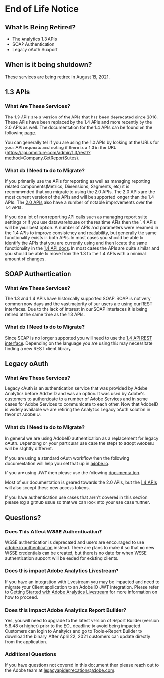 # End of Life Notice

## What Is Being Retired?

* The Analytics 1.3 APIs
* SOAP Authentication
* Legacy oAuth Support

## When is it being shutdown?

These services are being retired in August 18, 2021.

## 1.3 APIs

### What Are These Services?

The 1.3 APIs are a version of the APIs that has been deprecated since 2016. These APIs have been replaced by the 1.4 APIs and more recently by the 2.0 APIs as well. The documentation for the 1.4 APIs can be found on the following [page](index.md).

You can generally tell if you are using the 1.3 APIs by looking at the URLs for your API requests and noting if there is a 1.3 in the URL (https://api.omniture.com/admin/1.3/rest/?method=Company.GetReportSuites).

### What do I Need to do to Migrate?

If you primarily use the APIs for reporting as well as managing reporting related components(Metrics, Dimensions, Segments, etc) it is recommended that you migrate to using the 2.0 APIs. The 2.0 APIs are the most current version of the APIs and will be supported longer than the 1.4 APIs. The [2.0 APIs](/analytics-apis/docs/2.0/) also have a number of notable improvements over the 1.4 APIs.

If you do a lot of non reporting API calls such as managing report suite settings or if you use datawarehouse or the realtime APIs then the 1.4 APIs will be your best option. A number of APIs and parameters were renamed in the 1.4 APIs to improve consistency and readability, but generally the same functionality exists in both APIs. In most cases you should be able to identify the APIs that you are currently using and then locate the same functionality in the [1.4 API docs](index.md). In most cases the APIs are quite similar and you should be able to move from the 1.3 to the 1.4 APIs with a minimal amount of changes.

## SOAP Authentication

### What Are These Services?

The 1.3 and 1.4 APIs have historically supported SOAP. SOAP is not very common now days and the vast majority of our users are using our REST interfaces. Due to the lack of interest in our SOAP interfaces it is being retired at the same time as the 1.3 APIs.

### What do I Need to do to Migrate?

Since SOAP is no longer supported you will need to use the [1.4 API REST interface](../api.md). Depending on the language you are using this may necessitate finding a new REST client library.

## Legacy oAuth

### What Are These Services?

Legacy oAuth is an authentication service that was provided by Adobe Analytics before AdobeID and was an option. It was used by Adobe's customers to authenticate to a number of Adobe Services and in some cases for Adobe Services to communicate to each other. Now that AdobeID is widely available we are retiring the Analytics Legacy oAuth solution in favor of AdobeID.

### What do I Need to do to Migrate?

In general we are using AdobeID authentication as a replacement for legacy oAuth. Depending on your particular use case the steps to adopt AdobeID will be slightly different.

If you are using a standard oAuth workflow then the following documentation will help you set that up in [adobe.io](/analytics-apis/docs/2.0/).

If you are using JWT then please use the following [documentation](/analytics-apis/docs/2.0/).

Most of our documentation is geared towards the 2.0 APIs, but the [1.4 APIs](getting-started/index.md) will also accept these new access tokens.

If you have authentication use cases that aren't covered in this section please log a github issue so that we can look into your use case further.

## Questions?

### Does This Affect WSSE Authentication?
WSSE authentication is deprecated and users are encouraged to use [adobe.io authentication](getting-started/index.md#create-the-integration) instead. There are plans to make it so that no new WSSE credentials can be created, but there is no date for when WSSE authentication support will be ended for existing clients.

### Does this impact Adobe Analytics Livestream?
If you have an integration with Livestream you may be impacted and need to migrate your Client application to an Adobe IO JWT integration.  Please refer to [Getting 
Started with Adobe Analytics Livestream](live-stream-api/getting_started.md) for more information on how to proceed.

### Does this impact Adobe Analytics Report Builder?
Yes, you will need to upgrade to the latest version of Report Builder (version 5.6.48 or higher) prior to the EOL deadline to avoid being impacted.  Customers can login to Analtyics and go to Tools->Report Builder to download the binary.  After April 22, 2021 customers can update directly from the application.

### Additional Questions
If you have questions not covered in this document then please reach out to the Adobe team at legacyapideprecation@adobe.com.


